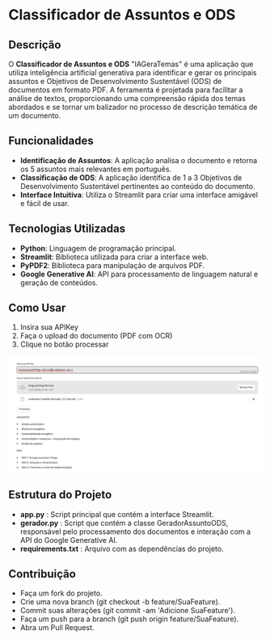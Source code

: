 # Classificador de Assuntos e ODS

## Descrição

O **Classificador de Assuntos e ODS** "IAGeraTemas" é uma aplicação que utiliza inteligência artificial generativa para identificar e gerar os principais assuntos e Objetivos de Desenvolvimento Sustentável (ODS) de documentos em formato PDF. A ferramenta é projetada para facilitar a análise de textos, proporcionando uma compreensão rápida dos temas abordados e se tornar um balizador no processo de descrição temática de um documento.

## Funcionalidades

- **Identificação de Assuntos**: A aplicação analisa o documento e retorna os 5 assuntos mais relevantes em português.
- **Classificação de ODS**: A aplicação identifica de 1 a 3 Objetivos de Desenvolvimento Sustentável pertinentes ao conteúdo do documento.
- **Interface Intuitiva**: Utiliza o Streamlit para criar uma interface amigável e fácil de usar.

## Tecnologias Utilizadas

- **Python**: Linguagem de programação principal.
- **Streamlit**: Biblioteca utilizada para criar a interface web.
- **PyPDF2**: Biblioteca para manipulação de arquivos PDF.
- **Google Generative AI**: API para processamento de linguagem natural e geração de conteúdos.

## Como Usar

1. Insira sua APIKey
2. Faça o upload do documento (PDF com OCR)
3. Clique no botão processar

![](images/sample-process_20240611.png)



## Estrutura do Projeto
- **app.py** : Script principal que contém a interface Streamlit.
- **gerador.py** : Script que contém a classe GeradorAssuntoODS, responsável pelo processamento dos documentos e interação com a API do Google Generative AI.
- **requirements.txt** : Arquivo com as dependências do projeto.

## Contribuição
- Faça um fork do projeto.
- Crie uma nova branch (git checkout -b feature/SuaFeature).
- Commit suas alterações (git commit -am 'Adicione SuaFeature').
- Faça um push para a branch (git push origin feature/SuaFeature).
- Abra um Pull Request.
